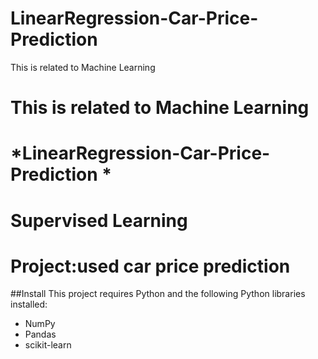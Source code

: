 # LinearRegression-Car-Price-Prediction
This is related to Machine Learning
# This is related to Machine Learning
# *LinearRegression-Car-Price-Prediction *
# Supervised Learning
# Project:used car price prediction

##Install
This project requires Python and the following Python libraries installed:

* NumPy
* Pandas
* scikit-learn
